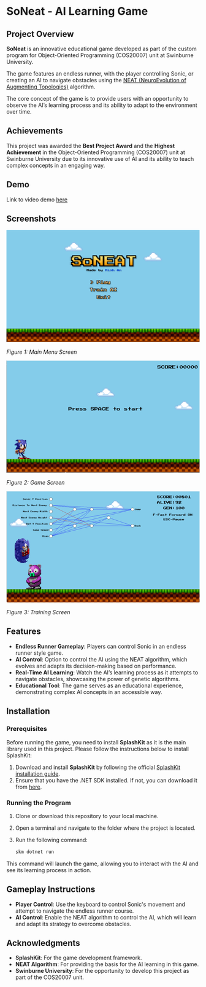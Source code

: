 # SoNeat - AI Learning Game

## Project Overview

**SoNeat** is an innovative educational game developed as part of the custom program for Object-Oriented Programming (COS20007) unit at Swinburne University. 

The game features an endless runner, with the player controlling Sonic, or creating an AI to navigate obstacles using the [NEAT (NeuroEvolution of Augmenting Topologies)](https://nn.cs.utexas.edu/downloads/papers/stanley.ec02.pdf) algorithm. 

The core concept of the game is to provide users with an opportunity to observe the AI’s learning process and its ability to adapt to the environment over time.

## Achievements

This project was awarded the **Best Project Award** and the **Highest Achievement** in the Object-Oriented Programming (COS20007) unit at Swinburne University due to its innovative use of AI and its ability to teach complex concepts in an engaging way.

## Demo
Link to video demo [here](https://youtu.be/JZCMCS_Qe2o?si=WcSeDWuaC_lphNjh)

## Screenshots
![Main Menu Screen](assets/screenshots/Picture1.png)

*Figure 1: Main Menu Screen*

![Main Menu Screen](assets/screenshots/Picture2.png)

*Figure 2: Game Screen*

![Main Menu Screen](assets/screenshots/Picture4.png)

*Figure 3: Training Screen*



## Features

- **Endless Runner Gameplay**: Players can control Sonic in an endless runner style game.
- **AI Control**: Option to control the AI using the NEAT algorithm, which evolves and adapts its decision-making based on performance.
- **Real-Time AI Learning**: Watch the AI’s learning process as it attempts to navigate obstacles, showcasing the power of genetic algorithms.
- **Educational Tool**: The game serves as an educational experience, demonstrating complex AI concepts in an accessible way.

## Installation

### Prerequisites

Before running the game, you need to install **SplashKit** as it is the main library used in this project. Please follow the instructions below to install SplashKit:

1. Download and install **SplashKit** by following the official [SplashKit installation guide](https://www.splashkit.io/).
2. Ensure that you have the .NET SDK installed. If not, you can download it from [here](https://dotnet.microsoft.com/download).

### Running the Program

1. Clone or download this repository to your local machine.
2. Open a terminal and navigate to the folder where the project is located.
3. Run the following command:

    ```bash
    skm dotnet run
    ```

This command will launch the game, allowing you to interact with the AI and see its learning process in action.

## Gameplay Instructions

- **Player Control**: Use the keyboard to control Sonic's movement and attempt to navigate the endless runner course.
- **AI Control**: Enable the NEAT algorithm to control the AI, which will learn and adapt its strategy to overcome obstacles.

## Acknowledgments

- **SplashKit**: For the game development framework.
- **NEAT Algorithm**: For providing the basis for the AI learning in this game.
- **Swinburne University**: For the opportunity to develop this project as part of the COS20007 unit.

